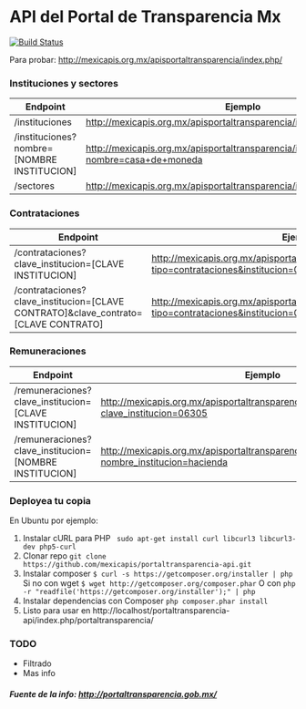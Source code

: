 API del Portal de Transparencia Mx
================
[![Build Status](https://travis-ci.org/mexicapis/portaltransparencia-api.svg)](https://travis-ci.org/mexicapis/portaltransparencia-api)

Para probar: http://mexicapis.org.mx/apisportaltransparencia/index.php/

### Instituciones y sectores

| Endpoint                                   | Ejemplo                              |
| ------------------------------------------ | ------------------------------------ |
| /instituciones                             | http://mexicapis.org.mx/apisportaltransparencia/index.php/instituciones                       |
| /instituciones?nombre=[NOMBRE INSTITUCION] | http://mexicapis.org.mx/apisportaltransparencia/index.php/instituciones?nombre=casa+de+moneda |
| /sectores                                  | http://mexicapis.org.mx/apisportaltransparencia/index.php/sectores                            |

### Contrataciones

| Endpoint                                                                           | Ejemplo                                                       |
| ---------------------------------------------------------------------------------- | ------------------------------------------------------------- |
| /contrataciones?clave_institucion=[CLAVE INSTITUCION]                              | http://mexicapis.org.mx/apisportaltransparencia/index.php/consulta?tipo=contrataciones&institucion=06305               |
| /contrataciones?clave_institucion=[CLAVE CONTRATO]&clave_contrato=[CLAVE CONTRATO] | http://mexicapis.org.mx/apisportaltransparencia/index.php/consulta?tipo=contrataciones&institucion=06305&contrato=1/12 |

### Remuneraciones

| Endpoint                                                    | Ejemplo                                    |
| ----------------------------------------------------------- | ------------------------------------------ |
| /remuneraciones?clave_institucion=[CLAVE INSTITUCION]       | http://mexicapis.org.mx/apisportaltransparencia/index.php/contrataciones?clave_institucion=06305    |
| /remuneraciones?clave_institucion=[NOMBRE INSTITUCION]      | http://mexicapis.org.mx/apisportaltransparencia/index.php/contrataciones?nombre_institucion=hacienda |

### Deployea tu copia

En Ubuntu por ejemplo:

1. Instalar cURL para PHP 
``` sudo apt-get install curl libcurl3 libcurl3-dev php5-curl```
2. Clonar repo
```git clone https://github.com/mexicapis/portaltransparencia-api.git ```
3. Instalar composer
``` $ curl -s https://getcomposer.org/installer | php ```
Si no con wget
``` $ wget http://getcomposer.org/composer.phar ```
O con
```php -r "readfile('https://getcomposer.org/installer');" | php ```
4. Instalar dependencias con Composer
```php composer.phar install```
5. Listo para usar en http://localhost/portaltransparencia-api/index.php/portaltransparencia/

### TODO

 - Filtrado
 - Mas info

##### Fuente de la info: http://portaltransparencia.gob.mx/
